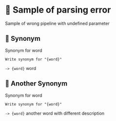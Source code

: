 # 🔴 Sample of parsing error

Sample of wrong pipeline with undefined parameter

## 💬 Synonym

Synonym for word

```text
Write synonym for "{word}"
```

`-> {word}` word

## 💬 Another Synonym

Synonym for word

```text
Write synonym for "{word}"
```

`-> {word}` another word with different description

<!--
TODO: [🧠] This is maybe 🟡 logic error NOT 🔴 syntax error?
-->
